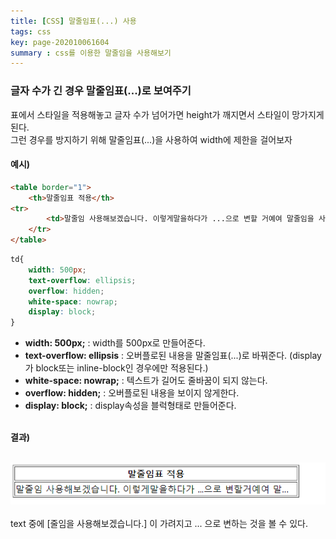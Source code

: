 ```yaml
---
title: [CSS] 말줄임표(...) 사용
tags: css
key: page-202010061604
summary : css를 이용한 말줄임을 사용해보기
---
```


### 글자 수가 긴 경우 말줄임표(...)로 보여주기
표에서 스타일을 적용해놓고 글자 수가 넘어가면 height가 깨지면서 스타일이 망가지게 된다. <br/>
그런 경우를 방지하기 위해 말줄임표(...)을 사용하여 width에 제한을 걸어보자<br/>

#### 예시)

```html
<table border="1">
	<th>말줄임표 적용</th>
<tr>
	    <td>말줄임 사용해보겠습니다. 이렇게말을하다가 ...으로 변할 거예여 말줄임을 사용해보겠습니다.</td>
	</tr>
</table>
```
 
```css
td{
    width: 500px;
    text-overflow: ellipsis;
    overflow: hidden;
    white-space: nowrap;
    display: block;
}
```
- <b>width: 500px;</b> : width를 500px로 만들어준다.
- <b>text-overflow: ellipsis</b> : 오버플로된 내용을 말줄임표(...)로 바꿔준다. (display가 block또는 inline-block인 경우에만 적용된다.)
- <b>white-space: nowrap;</b> : 텍스트가 길어도 줄바꿈이 되지 않는다.
- <b>overflow: hidden;</b> : 오버플로된 내용을 보이지 않게한다.
- <b>display: block;</b> : display속성을 블럭형태로 만들어준다.
<br/>
<b>결과)</b><br/>
<br/>

 ![Image Alt 텍스트](/assets/images/text.png)
<br/><br/>
text 중에 [줄임을 사용해보겠습니다.] 이 가려지고 ... 으로 변하는 것을 볼 수 있다.

<br/>
<br/>
<br/>
<br/>
<br/>
